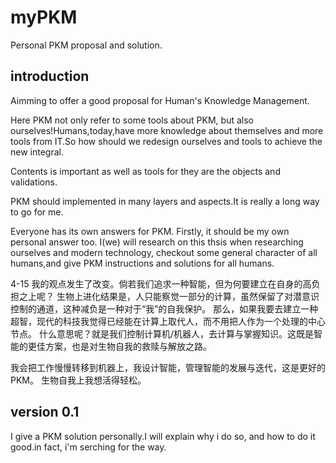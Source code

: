 # myPKM
Personal PKM proposal and solution.

introduction
---------
Aimming to offer a good proposal for Human's Knowledge Management. 

Here PKM not only refer to some tools about PKM, but also ourselves!Humans,today,have more knowledge about themselves and more tools from IT.So how should we redesign ourselves and tools to achieve the new integral.

Contents is important as well as tools for they are the objects and validations.

PKM should implemented in many layers and aspects.It is really a long way to go for me.

Everyone has its own answers for PKM.
Firstly, it should be my own personal answer too. I(we) will research on this thsis when researching ourselves and modern technology,  checkout some general character of all humans,and give PKM instructions and solutions for all humans.

4-15 我的观点发生了改变。倘若我们追求一种智能，但为何要建立在自身的高负担之上呢？
生物上进化结果是，人只能察觉一部分的计算，虽然保留了对潜意识控制的通道，这种减负是一种对于“我”的自我保护。
那么，如果我要去建立一种超智，现代的科技我觉得已经能在计算上取代人，而不用把人作为一个处理的中心节点。
什么意思呢？就是我们控制计算机/机器人，去计算与掌握知识。这既是智能的更佳方案，也是对生物自我的救赎与解放之路。

我会把工作慢慢转移到机器上，我设计智能，管理智能的发展与迭代，这是更好的PKM。
生物自我上我想活得轻松。

version 0.1
---------
I give a PKM solution personally.I will explain why i do so, and how to do it good.in fact, i'm serching for the way.


